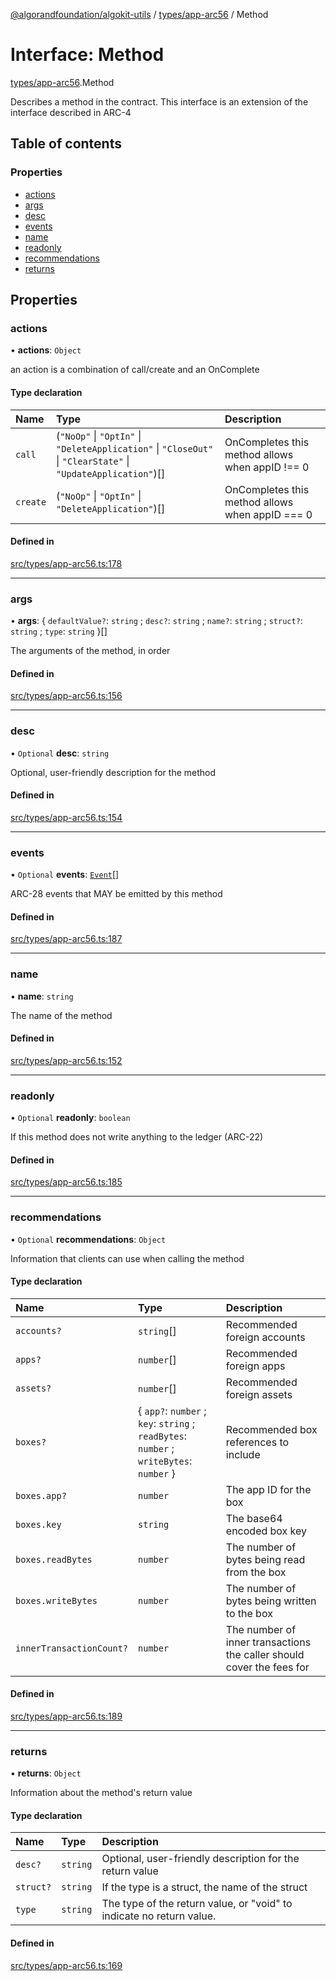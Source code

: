 [@algorandfoundation/algokit-utils](../README.md) / [types/app-arc56](../modules/types_app_arc56.md) / Method

# Interface: Method

[types/app-arc56](../modules/types_app_arc56.md).Method

Describes a method in the contract. This interface is an extension of the interface described in ARC-4

## Table of contents

### Properties

- [actions](types_app_arc56.Method.md#actions)
- [args](types_app_arc56.Method.md#args)
- [desc](types_app_arc56.Method.md#desc)
- [events](types_app_arc56.Method.md#events)
- [name](types_app_arc56.Method.md#name)
- [readonly](types_app_arc56.Method.md#readonly)
- [recommendations](types_app_arc56.Method.md#recommendations)
- [returns](types_app_arc56.Method.md#returns)

## Properties

### actions

• **actions**: `Object`

an action is a combination of call/create and an OnComplete

#### Type declaration

| Name | Type | Description |
| :------ | :------ | :------ |
| `call` | (``"NoOp"`` \| ``"OptIn"`` \| ``"DeleteApplication"`` \| ``"CloseOut"`` \| ``"ClearState"`` \| ``"UpdateApplication"``)[] | OnCompletes this method allows when appID !== 0 |
| `create` | (``"NoOp"`` \| ``"OptIn"`` \| ``"DeleteApplication"``)[] | OnCompletes this method allows when appID === 0 |

#### Defined in

[src/types/app-arc56.ts:178](https://github.com/algorandfoundation/algokit-utils-ts/blob/main/src/types/app-arc56.ts#L178)

___

### args

• **args**: \{ `defaultValue?`: `string` ; `desc?`: `string` ; `name?`: `string` ; `struct?`: `string` ; `type`: `string`  }[]

The arguments of the method, in order

#### Defined in

[src/types/app-arc56.ts:156](https://github.com/algorandfoundation/algokit-utils-ts/blob/main/src/types/app-arc56.ts#L156)

___

### desc

• `Optional` **desc**: `string`

Optional, user-friendly description for the method

#### Defined in

[src/types/app-arc56.ts:154](https://github.com/algorandfoundation/algokit-utils-ts/blob/main/src/types/app-arc56.ts#L154)

___

### events

• `Optional` **events**: [`Event`](types_app_arc56.Event.md)[]

ARC-28 events that MAY be emitted by this method

#### Defined in

[src/types/app-arc56.ts:187](https://github.com/algorandfoundation/algokit-utils-ts/blob/main/src/types/app-arc56.ts#L187)

___

### name

• **name**: `string`

The name of the method

#### Defined in

[src/types/app-arc56.ts:152](https://github.com/algorandfoundation/algokit-utils-ts/blob/main/src/types/app-arc56.ts#L152)

___

### readonly

• `Optional` **readonly**: `boolean`

If this method does not write anything to the ledger (ARC-22)

#### Defined in

[src/types/app-arc56.ts:185](https://github.com/algorandfoundation/algokit-utils-ts/blob/main/src/types/app-arc56.ts#L185)

___

### recommendations

• `Optional` **recommendations**: `Object`

Information that clients can use when calling the method

#### Type declaration

| Name | Type | Description |
| :------ | :------ | :------ |
| `accounts?` | `string`[] | Recommended foreign accounts |
| `apps?` | `number`[] | Recommended foreign apps |
| `assets?` | `number`[] | Recommended foreign assets |
| `boxes?` | \{ `app?`: `number` ; `key`: `string` ; `readBytes`: `number` ; `writeBytes`: `number`  } | Recommended box references to include |
| `boxes.app?` | `number` | The app ID for the box |
| `boxes.key` | `string` | The base64 encoded box key |
| `boxes.readBytes` | `number` | The number of bytes being read from the box |
| `boxes.writeBytes` | `number` | The number of bytes being written to the box |
| `innerTransactionCount?` | `number` | The number of inner transactions the caller should cover the fees for |

#### Defined in

[src/types/app-arc56.ts:189](https://github.com/algorandfoundation/algokit-utils-ts/blob/main/src/types/app-arc56.ts#L189)

___

### returns

• **returns**: `Object`

Information about the method's return value

#### Type declaration

| Name | Type | Description |
| :------ | :------ | :------ |
| `desc?` | `string` | Optional, user-friendly description for the return value |
| `struct?` | `string` | If the type is a struct, the name of the struct |
| `type` | `string` | The type of the return value, or "void" to indicate no return value. |

#### Defined in

[src/types/app-arc56.ts:169](https://github.com/algorandfoundation/algokit-utils-ts/blob/main/src/types/app-arc56.ts#L169)
